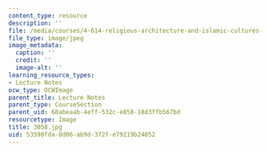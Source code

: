 ```yaml
---
content_type: resource
description: ''
file: /media/courses/4-614-religious-architecture-and-islamic-cultures-fall-2002/53590fda8d06ab9d372fe79219b24052_3058.jpg
file_type: image/jpeg
image_metadata:
  caption: ''
  credit: ''
  image-alt: ''
learning_resource_types:
- Lecture Notes
ocw_type: OCWImage
parent_title: Lecture Notes
parent_type: CourseSection
parent_uid: 68abeaab-4eff-532c-e858-18d3ffb567bd
resourcetype: Image
title: 3058.jpg
uid: 53590fda-8d06-ab9d-372f-e79219b24052
---
```

